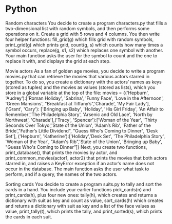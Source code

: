 # Python

Random characters 
You decide to create a program characters.py that fills a two-dimensional list with random symbols, and then performs 
some operations on it. Create a grid with 5 rows and 4 columns. You then write four helper functions: fill_grid(g) which fills grid with 
random symbols, print_grid(g) which prints grid, count(g, s) which counts how many times a symbol occurs, replace(g, s1, s2) which replaces
one symbol with another. Your main function asks the user for the symbol to count and the one to replace it with, and displays the grid
at each step.

Movie actors
As a fan of golden age movies, you decide to write a program movies.py that can retrieve the movies that various actors 
starred in together.  To do so, you create a dictionary with the actors’ names as keys (stored as tuples) and the movies as values
(stored as lists), which you store in a global variable at the top of the file: movies = {('Hepburn', 'Audrey'):['Roman Holiday', 
'Sabrina', 'Funny Face', 'Love in the Afternoon', 'Green Mansions', "Breakfast at Tiffany’s",'Charade', 'My Fair Lady'], ('Grant', 'Cary'):
['Bringing up Baby', 'Holiday', 'His Girl Friday', 'An Affair to Remember','The Philadelphia Story', 'Arsenic and Old Lace', 'North by 
Northwest', 'Charade'],('Tracy', 'Spencer'):['Woman of the Year', 'Thirty Seconds Over Tokyo','State of the Union', 'Adam’s Rib', 'Father
of the Bride',"Father’s Little Dividend", "Guess Who's Coming to Dinner", 'Desk Set'], ('Hepburn', 'Katherine'):['Holiday','Desk Set', 
'The Philadelphia Story', 'Woman of the Year', "Adam's Rib",'State of the Union', 'Bringing up Baby', "Guess Who's Coming to Dinner”]}
Next, you create two functions, print_database(), that prints the movies by actor, and print_common_movies(actor1, actor2) that prints 
the movies that both actors starred in, and raises a KeyError exception if an actor’s name does not occur in the database.  The main 
function asks the user what task to perform, and if a query, the names of the two actors. 

Sorting cards 
You decide to create a program suits.py to tally and sort the cards in a hand.  You include your earlier functions 
pick_cards(n) and print_cards(h), plus four new ones: tally(h), which creates and returns a dictionary with suit as key and count 
as value, sort_cards(h) which creates and returns a dictionary with suit as key and a list of the face values as value, print_tally(t),
which prints the tally, and print_sorted(s), which prints the cards in each suit. 
